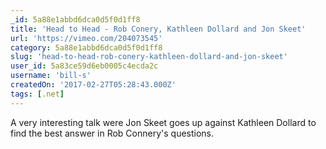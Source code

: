 ```yaml
---
_id: 5a88e1abbd6dca0d5f0d1ff8
title: 'Head to Head - Rob Conery, Kathleen Dollard and Jon Skeet'
url: 'https://vimeo.com/204073545'
category: 5a88e1abbd6dca0d5f0d1ff8
slug: 'head-to-head-rob-conery-kathleen-dollard-and-jon-skeet'
user_id: 5a83ce59d6eb0005c4ecda2c
username: 'bill-s'
createdOn: '2017-02-27T05:28:43.000Z'
tags: [.net]
---
```


A very interesting talk were Jon Skeet goes up against Kathleen Dollard to find the best answer in Rob Connery's questions.

